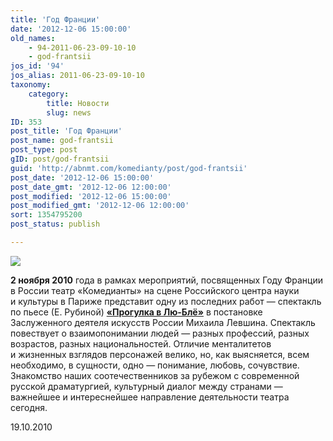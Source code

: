 ```yaml
---
title: 'Год Франции'
date: '2012-12-06 15:00:00'
old_names:
    - 94-2011-06-23-09-10-10
    - god-frantsii
jos_id: '94'
jos_alias: 2011-06-23-09-10-10
taxonomy:
    category:
        title: Новости
        slug: news
ID: 353
post_title: 'Год Франции'
post_name: god-frantsii
post_type: post
gID: post/god-frantsii
guid: 'http://abnmt.com/komedianty/post/god-frantsii'
post_date: '2012-12-06 15:00:00'
post_date_gmt: '2012-12-06 12:00:00'
post_modified: '2012-12-06 15:00:00'
post_modified_gmt: '2012-12-06 12:00:00'
sort: 1354795200
post_status: publish

---
```


![](../../performance/progulka-v-lyu-blyo/poster.jpg)


**2 ноября 2010** года в рамках мероприятий, посвященных Году Франции в России театр «Комедианты» на сцене Российского центра науки и культуры в Париже представит одну из последних работ — спектакль по пьесе (Е. Рубиной) [**«Прогулка в Лю-Блё»**][0] в постановке Заслуженного деятеля искусств России Михаила Левшина. Спектакль повествует о взаимопонимании людей — разных профессий, разных возрастов, разных национальностей. Отличие менталитетов и жизненных взглядов персонажей велико, но, как выясняется, всем необходимо, в сущности, одно — понимание, любовь, сочувствие. Знакомство наших соотечественников за рубежом с современной русской драматургией, культурный диалог между странами —важнейшее и интереснейшее направление деятельности театра сегодня.


19.10.2010

[0]: ../../performance/progulka-v-lyu-blyo "Прогулка в Лю-Блё"